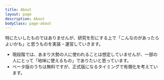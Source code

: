 ```yaml
---
title: About
layout: page
description: About
bodyClass: page-about
---
```



特にたいしたものではありませんが、研究を形にする上で「こんなのがあったらよいかも」と思うものを実装・運営していきます。

- 現段階では、あまり大勢の人に使われることは想定していませんが、一部の人にとって「地味に使えるもの」でありたいと思っています。
- ベータ版のうちは無料ですが、正式版になるタイミングで有償化を考えています。
